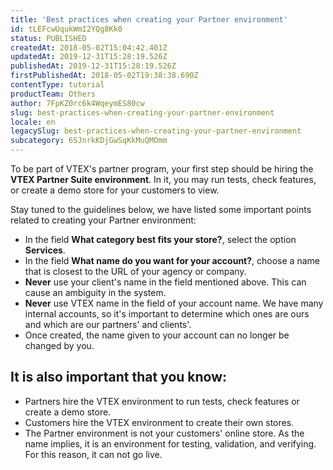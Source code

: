 ```yaml
---
title: 'Best practices when creating your Partner environment'
id: tLEFcwUqukWmI2YQg8Kk0
status: PUBLISHED
createdAt: 2018-05-02T15:04:42.401Z
updatedAt: 2019-12-31T15:28:19.526Z
publishedAt: 2019-12-31T15:28:19.526Z
firstPublishedAt: 2018-05-02T19:38:38.690Z
contentType: tutorial
productTeam: Others
author: 7FpKZ0rc6k4WqeymES80cw
slug: best-practices-when-creating-your-partner-environment
locale: en
legacySlug: best-practices-when-creating-your-partner-environment
subcategory: 6SJnrkKDjGwSqKkMuQMOmm
---
```


To be part of VTEX's partner program, your first step should be hiring the __VTEX Partner Suite environment__. In it, you may run tests, check features, or create a demo store for your customers to view.

Stay tuned to the guidelines below, we have listed some important points related to creating your Partner environment:

- In the field __What category best fits your store?__, select the option __Services__.
- In the field __What name do you want for your account?__, choose a name that is closest to the URL of your agency or company.
- __Never__ use your client's name in the field mentioned above. This can cause an ambiguity in the system.
- __Never__ use VTEX name in the field of your account name. We have many internal accounts, so it's important to determine which ones are ours and which are our partners' and clients'.
- Once created, the name given to your account can no longer be changed by you.

## It is also important that you know:

- Partners hire the VTEX environment to run tests, check features or create a demo store.
- Customers hire the VTEX environment to create their own stores.
- The Partner environment is not your customers' online store. As the name implies, it is an environment for testing, validation, and verifying. For this reason, it can not go live.
